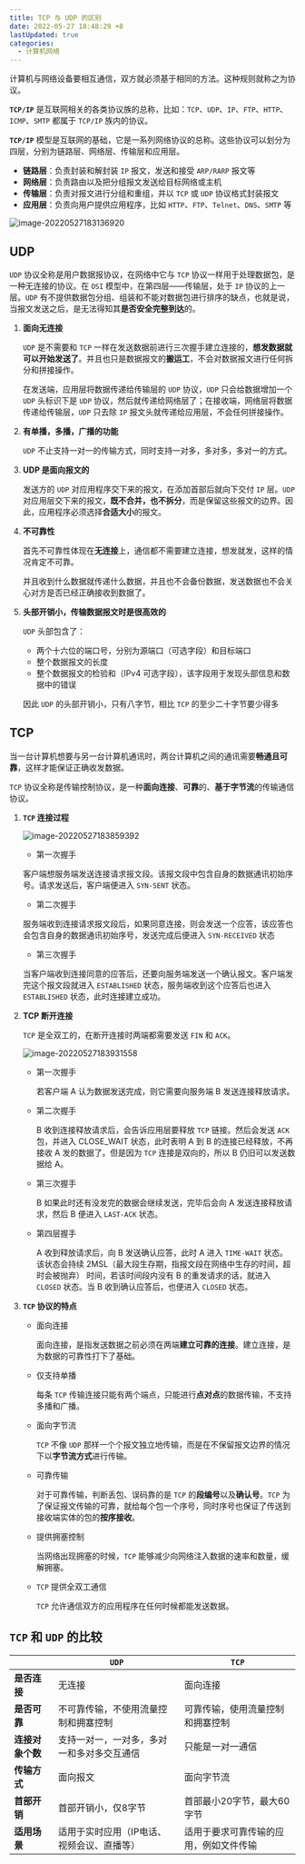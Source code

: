 ```yaml
---
title: TCP 与 UDP 的区别
date: 2022-05-27 18:48:29 +8
lastUpdated: true
categories:
  - 计算机网络
---
```


计算机与网络设备要相互通信，双方就必须基于相同的方法。这种规则就称之为协议。

**`TCP/IP`** 是互联网相关的各类协议族的总称，比如：`TCP`、`UDP`、`IP`、`FTP`、`HTTP`、`ICMP`、`SMTP` 都属于 `TCP/IP` 族内的协议。

**`TCP/IP`** 模型是互联网的基础，它是一系列网络协议的总称。这些协议可以划分为四层，分别为链路层、网络层、传输层和应用层。

- **链路层**：负责封装和解封装 `IP` 报文，发送和接受 `ARP/RARP` 报文等
- **网络层**：负责路由以及把分组报文发送给目标网络或主机
- **传输层**：负责对报文进行分组和重组，并以 `TCP` 或 `UDP` 协议格式封装报文
- **应用层**：负责向用户提供应用程序，比如 `HTTP`、`FTP`、`Telnet`、`DNS`、`SMTP` 等

![image-20220527183136920](./img/image-20220527183136920.png)

## UDP

`UDP` 协议全称是用户数据报协议，在网络中它与 `TCP` 协议一样用于处理数据包，是一种无连接的协议。在 `OSI` 模型中，在第四层——传输层，处于 `IP` 协议的上一层。`UDP` 有不提供数据包分组、组装和不能对数据包进行排序的缺点，也就是说，当报文发送之后，是无法得知其**是否安全完整到达**的。

1. **面向无连接**

   `UDP` 是不需要和 `TCP` 一样在发送数据前进行三次握手建立连接的，**想发数据就可以开始发送了**。并且也只是数据报文的**搬运工**，不会对数据报文进行任何拆分和拼接操作。

   在发送端，应用层将数据传递给传输层的 `UDP` 协议，`UDP` 只会给数据增加一个 `UDP` 头标识下是 `UDP` 协议，然后就传递给网络层了；在接收端，网络层将数据传递给传输层，`UDP` 只去除 `IP` 报文头就传递给应用层，不会任何拼接操作。

2. **有单播，多播，广播的功能**

   `UDP` 不止支持一对一的传输方式，同时支持一对多，多对多，多对一的方式。

3. **UDP 是面向报文的**

   发送方的 `UDP` 对应用程序交下来的报文，在添加首部后就向下交付 `IP` 层。`UDP` 对应用层交下来的报文，**既不合并，也不拆分**，而是保留这些报文的边界。因此，应用程序必须选择**合适大小**的报文。

4. **不可靠性**

   首先不可靠性体现在**无连接**上，通信都不需要建立连接，想发就发，这样的情况肯定不可靠。

   并且收到什么数据就传递什么数据，并且也不会备份数据，发送数据也不会关心对方是否已经正确接收到数据了。

5. **头部开销小，传输数据报文时是很高效的**

   `UDP` 头部包含了：

   - 两个十六位的端口号，分别为源端口（可选字段）和目标端口
   - 整个数据报文的长度
   - 整个数据报文的检验和（IPv4 可选字段），该字段用于发现头部信息和数据中的错误

   因此 `UDP` 的头部开销小，只有八字节，相比 `TCP` 的至少二十字节要少得多

## TCP

当一台计算机想要与另一台计算机通讯时，两台计算机之间的通讯需要**畅通且可靠**，这样才能保证正确收发数据。

`TCP` 协议全称是传输控制协议，是一种**面向连接**、**可靠**的、**基于字节流**的传输通信协议。

1. **`TCP` 连接过程**

   ![image-20220527183859392](./img/image-20220527183859392.png)

   - 第一次握手

   客户端想服务端发送连接请求报文段。该报文段中包含自身的数据通讯初始序号。请求发送后，客户端便进入 `SYN-SENT` 状态。

   - 第二次握手

   服务端收到连接请求报文段后，如果同意连接，则会发送一个应答，该应答也会包含自身的数据通讯初始序号，发送完成后便进入 `SYN-RECEIVED` 状态

   - 第三次握手

   当客户端收到连接同意的应答后，还要向服务端发送一个确认报文。客户端发完这个报文段就进入 `ESTABLISHED` 状态，服务端收到这个应答后也进入 `ESTABLISHED` 状态，此时连接建立成功。

2. **TCP 断开连接**

   `TCP` 是全双工的，在断开连接时两端都需要发送 `FIN` 和 `ACK`。

   ![image-20220527183931558](./img/image-20220527183931558.png)

   - 第一次握手

     若客户端 A 认为数据发送完成，则它需要向服务端 B 发送连接释放请求。

   - 第二次握手

     B 收到连接释放请求后，会告诉应用层要释放 `TCP` 链接。然后会发送 `ACK` 包，并进入 CLOSE_WAIT 状态，此时表明 A 到 B 的连接已经释放，不再接收 A 发的数据了。但是因为 `TCP` 连接是双向的，所以 B 仍旧可以发送数据给 A。

   - 第三次握手

     B 如果此时还有没发完的数据会继续发送，完毕后会向 A 发送连接释放请求，然后 B 便进入 `LAST-ACK` 状态。

   - 第四层握手

     A 收到释放请求后，向 B 发送确认应答，此时 A 进入 `TIME-WAIT` 状态。该状态会持续 2MSL（最大段生存期，指报文段在网络中生存的时间，超时会被抛弃） 时间，若该时间段内没有 B 的重发请求的话，就进入 `CLOSED` 状态。当 B 收到确认应答后，也便进入 `CLOSED` 状态。

3. **`TCP` 协议的特点**

   - 面向连接

     面向连接，是指发送数据之前必须在两端**建立可靠的连接**。建立连接，是为数据的可靠性打下了基础。

   - 仅支持单播

     每条 `TCP` 传输连接只能有两个端点，只能进行**点对点**的数据传输，不支持多播和广播。

   - 面向字节流

     `TCP` 不像 `UDP` 那样一个个报文独立地传输，而是在不保留报文边界的情况下以**字节流方式**进行传输。

   - 可靠传输

     对于可靠传输，判断丢包、误码靠的是 `TCP` 的**段编号**以及**确认号**。`TCP` 为了保证报文传输的可靠，就给每个包一个序号，同时序号也保证了传送到接收端实体的包的**按序接收**。

   - 提供拥塞控制

     当网络出现拥塞的时候，`TCP` 能够减少向网络注入数据的速率和数量，缓解拥塞。

   - `TCP` 提供全双工通信

     `TCP` 允许通信双方的应用程序在任何时候都能发送数据。

## `TCP` 和 `UDP` 的比较

|                  | **`UDP`**                                  | **`TCP`**                              |
| ---------------- | ------------------------------------------ | -------------------------------------- |
| **是否连接**     | 无连接                                     | 面向连接                               |
| **是否可靠**     | 不可靠传输，不使用流量控制和拥塞控制       | 可靠传输，使用流量控制和拥塞控制       |
| **连接对象个数** | 支持一对一，一对多，多对一和多对多交互通信 | 只能是一对一通信                       |
| **传输方式**     | 面向报文                                   | 面向字节流                             |
| **首部开销**     | 首部开销小，仅8字节                        | 首部最小20字节，最大60字节             |
| **适用场景**     | 适用于实时应用（IP电话、视频会议、直播等） | 适用于要求可靠传输的应用，例如文件传输 |
